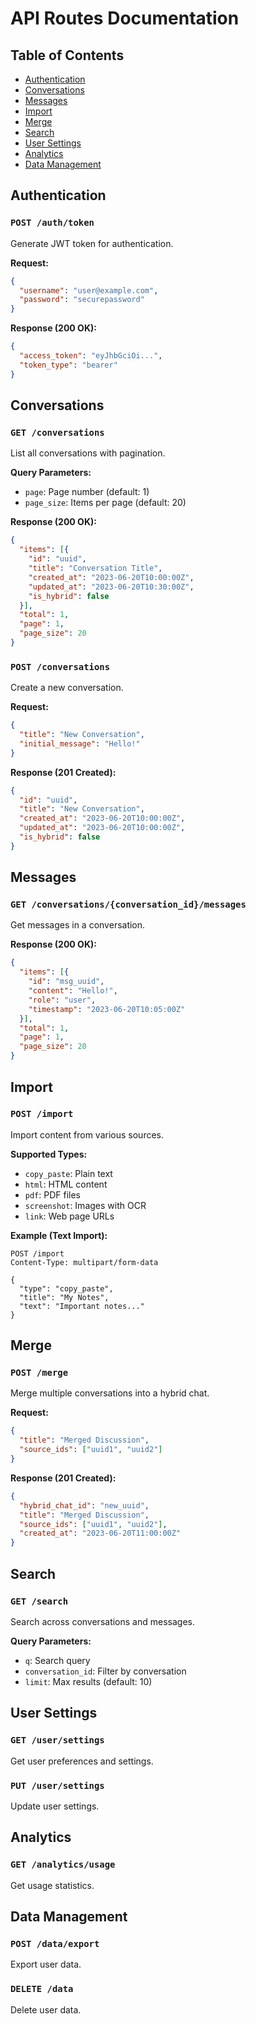 # API Routes Documentation

## Table of Contents
- [Authentication](#authentication)
- [Conversations](#conversations)
- [Messages](#messages)
- [Import](#import)
- [Merge](#merge)
- [Search](#search)
- [User Settings](#user-settings)
- [Analytics](#analytics)
- [Data Management](#data-management)

## Authentication

### `POST /auth/token`
Generate JWT token for authentication.

**Request:**
```json
{
  "username": "user@example.com",
  "password": "securepassword"
}
```

**Response (200 OK):**
```json
{
  "access_token": "eyJhbGciOi...",
  "token_type": "bearer"
}
```

## Conversations

### `GET /conversations`
List all conversations with pagination.

**Query Parameters:**
- `page`: Page number (default: 1)
- `page_size`: Items per page (default: 20)

**Response (200 OK):**
```json
{
  "items": [{
    "id": "uuid",
    "title": "Conversation Title",
    "created_at": "2023-06-20T10:00:00Z",
    "updated_at": "2023-06-20T10:30:00Z",
    "is_hybrid": false
  }],
  "total": 1,
  "page": 1,
  "page_size": 20
}
```

### `POST /conversations`
Create a new conversation.

**Request:**
```json
{
  "title": "New Conversation",
  "initial_message": "Hello!"
}
```

**Response (201 Created):**
```json
{
  "id": "uuid",
  "title": "New Conversation",
  "created_at": "2023-06-20T10:00:00Z",
  "updated_at": "2023-06-20T10:00:00Z",
  "is_hybrid": false
}
```

## Messages

### `GET /conversations/{conversation_id}/messages`
Get messages in a conversation.

**Response (200 OK):**
```json
{
  "items": [{
    "id": "msg_uuid",
    "content": "Hello!",
    "role": "user",
    "timestamp": "2023-06-20T10:05:00Z"
  }],
  "total": 1,
  "page": 1,
  "page_size": 20
}
```

## Import

### `POST /import`
Import content from various sources.

**Supported Types:**
- `copy_paste`: Plain text
- `html`: HTML content
- `pdf`: PDF files
- `screenshot`: Images with OCR
- `link`: Web page URLs

**Example (Text Import):**
```http
POST /import
Content-Type: multipart/form-data

{
  "type": "copy_paste",
  "title": "My Notes",
  "text": "Important notes..."
}
```

## Merge

### `POST /merge`
Merge multiple conversations into a hybrid chat.

**Request:**
```json
{
  "title": "Merged Discussion",
  "source_ids": ["uuid1", "uuid2"]
}
```

**Response (201 Created):**
```json
{
  "hybrid_chat_id": "new_uuid",
  "title": "Merged Discussion",
  "source_ids": ["uuid1", "uuid2"],
  "created_at": "2023-06-20T11:00:00Z"
}
```

## Search

### `GET /search`
Search across conversations and messages.

**Query Parameters:**
- `q`: Search query
- `conversation_id`: Filter by conversation
- `limit`: Max results (default: 10)

## User Settings

### `GET /user/settings`
Get user preferences and settings.

### `PUT /user/settings`
Update user settings.

## Analytics

### `GET /analytics/usage`
Get usage statistics.

## Data Management

### `POST /data/export`
Export user data.

### `DELETE /data`
Delete user data.
